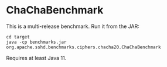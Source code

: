 # ChaChaBenchmark

This is a multi-release benchmark. Run it from the JAR:

```
cd target
java -cp benchmarks.jar org.apache.sshd.benchmarks.ciphers.chacha20.ChaChaBenchmark
```

Requires at least Java 11.